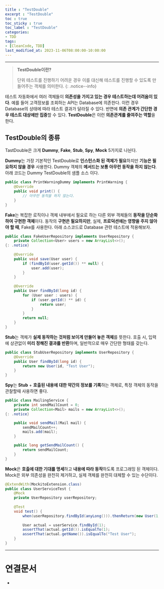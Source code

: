 ```yaml
---
title : "TestDouble"
excerpt : "TestDouble"
toc : true
toc_sticky : true
toc_label : "TestDouble"
categories:
- TDD
tags:
- [CleanCode, TDD]
last_modified_at: 2023-11-06T08:00:00-10:00:00
---
```

  
---
  
> **TestDouble이란?**  
>
> 단위 테스트를 진행하기 어려운 경우 이를 대신해 테스트를 진행할 수 있도록 만들어주는 객체를 의미한다. 
{: .notice--info}  

 테스트 자동화에서 여러 객체들이 **의존성을 가지고 있는 경우 테스트하는데 어려움이 있다**. 예를 들어 고객정보를 조회하는 API는 Database에 의존한다. 이런 경우 Database의 상태에 따라 테스트 결과가 달라질 수 있다. 반면에 **의존 관계가 간단한 경우 테스트 대상에만 집중**할 수 있다. **TestDouble**은 이런 **의존관계를 줄여주는 역할**을 한다.
  
## TestDouble의 종류
 TastDouble은 크게 **Dummy**, **Fake**, **Stub**, **Spy**, **Mock** 5가지로 나뉜다.
 
 **Dummy**는 가장 기본적인 TestDouble로 **인스턴스화 된 객체가 필요**하지만 **기능은 필요하지 않을 경우** 사용한다. Dummy 객체의 **메서드는 보통 아무런 동작을 하지 않는다**. 아래 코드는 Dummy TestDouble의 샘플 소스 이다.
  
```java
public class PrintWarningDummy implements PrintWarning {
    @Override
    public void print() {
        // 아무런 동작을 하지 않는다.
    }
}
```
  
 **Fake**는 복잡한 로직이나 객체 내부에서 필요로 하는 다른 외부 객체들의 **동작을 단순화하여 구현한 객체**이다. 동작의 **구현은 필요하지만**, 실제, **프로덕션에는 영향을 주지 않아야 할 때**, Fake를 사용한다. 아래 소스코드로 Database 관련 테스트에 적용해보자. 
  
```java
public class FakeUserRepository implements UserRepository {
    private Collection<User> users = new ArrayList<>(); 
{: .notice}  
    
    @Override
    public void save(User user) {
        if (findById(user.getId()) ** null) {
            user.add(user);
        }
    }
    
    @Override
    public User findById(long id) {
        for (User user : users) {
            if (user.getId() ** id) {
                return user;
            }
        }
        return null;
    }
}
```
  
 **Stub**는 객체가 **실제 동작하는 것처럼 보이게 만들어 놓은 객체**를 뜻한다. 호출 시, 입력에 상관없이 **미리 정해진 결과를 반환**하며, 일반적으로 매우 간단한 형태를 갖는다.
  
```java
public class StubUserRepository implements UserRepository {
    @Override
    public User findById(long id) {
        return new User(id, "Test User");
    }
}
```
  
 **Spy**는 **Stub** + **호출된 내용에 대한 약간의 정보를 기록**하는 객체로, 특정 객체의 동작을 관찰할때 사용하면 좋다.
  
```java
public class MailingService {
    private int sendMailCount = 0;
    private Collection<Mail> mails = new ArrayList<>(); 
{: .notice}  

    public void sendMail(Mail mail) {
        sendMailCount++;
        mails.add(mail);
    }

    public long getSendMailCount() {
        return sendMailCount;
    }
}
```
  
 **Mock**은 **호출에 대한 기대를 명세**하고 **내용에 따라 동작**하도록 프로그래밍 된 객체이다. Mock은 외부 의존성을 완전히 제거하고,  실제 객체를 완전히 대체할 수 있는 수단이다.
  
```java
@ExtendWith(MockitoExtension.class)
public class UserServiceTest {
    @Mock
    private UserRepository userRepository;
    
    @Test
    void test() {
        when(userRepository.findById(anyLong())).thenReturn(new User(1, "Test User"));
        
        User actual = userService.findById(1);
        assertThat(actual.getId()).isEqualTo(1);
        assertThat(actual.getName()).isEqualTo("Test User");
    }
}
```

---
  
# 연결문서
- 